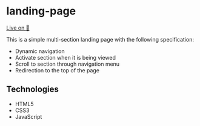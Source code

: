 # landing-page
[Live on :rocket:](https://zivok.github.io/landing-page/)

This is a simple multi-section landing page with the following specification:
- Dynamic navigation
- Activate section when it is being viewed
- Scroll to section through navigation menu
- Redirection to the top of the page

## Technologies
- HTML5
- CSS3
- JavaScript
